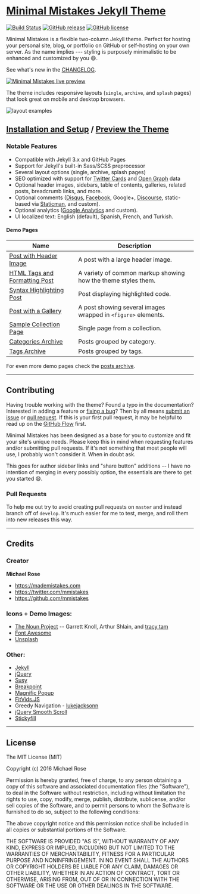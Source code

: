 # [Minimal Mistakes Jekyll Theme](https://mmistakes.github.io/minimal-mistakes/)

[![Build Status](https://travis-ci.org/basnijholt/nijholt.org.svg?branch=master)](https://travis-ci.org/basnijholt/nijholt.org) [![GitHub release](https://img.shields.io/github/release/mmistakes/minimal-mistakes.svg)](https://github.com/mmistakes/minimal-mistakes/releases) [![GitHub license](https://img.shields.io/badge/license-MIT-lightgrey.svg)](https://raw.githubusercontent.com/mmistakes/minimal-mistakes/master/LICENSE)

Minimal Mistakes is a flexible two-column Jekyll theme. Perfect for hosting your personal site, blog, or portfolio on GitHub or self-hosting on your own server. As the name implies --- styling is purposely minimalistic to be enhanced and customized by you :smile:.

See what's new in the [CHANGELOG](CHANGELOG.md).

[![Minimal Mistakes live preview][2]][1]

[1]: https://mmistakes.github.io/minimal-mistakes/
[2]: images/mm-browser-mockups.png (live preview)

The theme includes responsive layouts (`single`, `archive`, and `splash` pages) that look great on mobile and desktop browsers.

![layout examples](images/mm-layout-examples.png)

## [Installation and Setup](https://mmistakes.github.io/minimal-mistakes/docs/quick-start-guide/) / [Preview the Theme](https://mmistakes.github.io/minimal-mistakes/)

### Notable Features

- Compatible with Jekyll 3.x and GitHub Pages
- Support for Jekyll's built-in Sass/SCSS preprocessor
- Several layout options (single, archive, splash pages)
- SEO optimized with support for [Twitter Cards](https://dev.twitter.com/cards/overview) and [Open Graph](http://ogp.me/) data
- Optional header images, sidebars, table of contents, galleries, related posts, breadcrumb links, and more.
- Optional comments ([Disqus](https://disqus.com/), [Facebook](https://developers.facebook.com/docs/plugins/comments), Google+, [Discourse](https://www.discourse.org/), static-based via [Staticman](https://staticman.net/), and custom).
- Optional analytics ([Google Analytics](https://www.google.com/analytics/) and custom).
- UI localized text: English (default), Spanish, French, and Turkish.

#### Demo Pages

| Name                                        | Description                                           |
| ------------------------------------------- | ----------------------------------------------------- |
| [Post with Header Image][header-image-post] | A post with a large header image. |
| [HTML Tags and Formatting Post][html-tags-post] | A variety of common markup showing how the theme styles them. |
| [Syntax Highlighting Post][syntax-post] | Post displaying highlighted code. |
| [Post with a Gallery][gallery-post] | A post showing several images wrapped in `<figure>` elements. |
| [Sample Collection Page][sample-collection] | Single page from a collection. |
| [Categories Archive][categories-archive] | Posts grouped by category. |
| [Tags Archive][tags-archive] | Posts grouped by tags. |

For even more demo pages check the [posts archive][year-archive].

[header-image-post]: https://mmistakes.github.io/minimal-mistakes/layout-header-image-text-readability/
[gallery-post]: https://mmistakes.github.io/minimal-mistakes/post%20formats/post-gallery/
[html-tags-post]: https://mmistakes.github.io/minimal-mistakes/markup/markup-html-tags-and-formatting/
[syntax-post]: https://mmistakes.github.io/minimal-mistakes/markup-syntax-highlighting/
[sample-collection]: https://mmistakes.github.io/minimal-mistakes/recipes/chocolate-chip-cookies/
[categories-archive]: https://mmistakes.github.io/minimal-mistakes/categories/
[tags-archive]: https://mmistakes.github.io/minimal-mistakes/tags/
[year-archive]: https://mmistakes.github.io/minimal-mistakes/year-archive/

---

## Contributing

Having trouble working with the theme? Found a typo in the documentation? Interested in adding a feature or [fixing a bug](https://github.com/mmistakes/minimal-mistakes/issues)? Then by all means [submit an issue](https://github.com/mmistakes/minimal-mistakes/issues/new) or [pull request](https://help.github.com/articles/using-pull-requests/). If this is your first pull request, it may be helpful to read up on the [GitHub Flow](https://guides.github.com/introduction/flow/) first.

Minimal Mistakes has been designed as a base for you to customize and fit your site's unique needs. Please keep this in mind when requesting features and/or submitting pull requests. If it's not something that most people will use, I probably won't consider it. When in doubt ask. 

This goes for author sidebar links and "share button" additions -- I have no intention of merging in every possibly option, the essentials are there to get you started :smile:.

### Pull Requests

To help me out try to avoid creating pull requests on `master` and instead branch off of `develop`. It's much easier for me to test, merge, and roll them into new releases this way.

---

## Credits

### Creator

**Michael Rose**

- <https://mademistakes.com>
- <https://twitter.com/mmistakes>
- <https://github.com/mmistakes>

### Icons + Demo Images:

- [The Noun Project](https://thenounproject.com) -- Garrett Knoll, Arthur Shlain, and [tracy tam](https://thenounproject.com/tracytam)
- [Font Awesome](http://fortawesome.github.io/Font-Awesome/)
- [Unsplash](https://unsplash.com/)

### Other:

- [Jekyll](http://jekyllrb.com/)
- [jQuery](http://jquery.com/)
- [Susy](http://susy.oddbird.net/)
- [Breakpoint](http://breakpoint-sass.com/)
- [Magnific Popup](http://dimsemenov.com/plugins/magnific-popup/)
- [FitVids.JS](http://fitvidsjs.com/)
- Greedy Navigation - [lukejacksonn](http://codepen.io/lukejacksonn/pen/PwmwWV)
- [jQuery Smooth Scroll](https://github.com/kswedberg/jquery-smooth-scroll)
- [Stickyfill](https://github.com/wilddeer/stickyfill)

---

## License

The MIT License (MIT)

Copyright (c) 2016 Michael Rose

Permission is hereby granted, free of charge, to any person obtaining a copy
of this software and associated documentation files (the "Software"), to deal
in the Software without restriction, including without limitation the rights
to use, copy, modify, merge, publish, distribute, sublicense, and/or sell
copies of the Software, and to permit persons to whom the Software is
furnished to do so, subject to the following conditions:

The above copyright notice and this permission notice shall be included in all
copies or substantial portions of the Software.

THE SOFTWARE IS PROVIDED "AS IS", WITHOUT WARRANTY OF ANY KIND, EXPRESS OR
IMPLIED, INCLUDING BUT NOT LIMITED TO THE WARRANTIES OF MERCHANTABILITY,
FITNESS FOR A PARTICULAR PURPOSE AND NONINFRINGEMENT. IN NO EVENT SHALL THE
AUTHORS OR COPYRIGHT HOLDERS BE LIABLE FOR ANY CLAIM, DAMAGES OR OTHER
LIABILITY, WHETHER IN AN ACTION OF CONTRACT, TORT OR OTHERWISE, ARISING FROM,
OUT OF OR IN CONNECTION WITH THE SOFTWARE OR THE USE OR OTHER DEALINGS IN THE
SOFTWARE.
